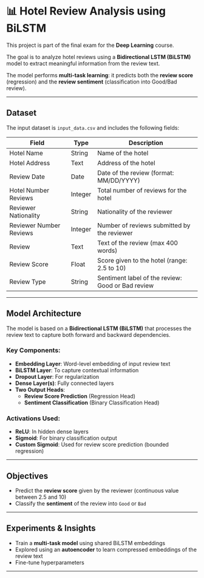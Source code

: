  # 📊 Hotel Review Analysis using BiLSTM

This project is part of the final exam for the **Deep Learning** course. 

The goal is to analyze hotel reviews using a **Bidirectional LSTM (BiLSTM)** model to extract meaningful information from the review text. 

The model performs **multi-task learning**: it predicts both the **review score** (regression) and the **review sentiment** (classification into Good/Bad review).

---

## Dataset

The input dataset is `input_data.csv` and includes the following fields:

| Field                     | Type     | Description                                         |
|--------------------------|----------|-----------------------------------------------------|
| Hotel Name               | String   | Name of the hotel                                   |
| Hotel Address            | Text     | Address of the hotel                                |
| Review Date              | Date     | Date of the review (format: MM/DD/YYYY)             |
| Hotel Number Reviews     | Integer  | Total number of reviews for the hotel               |
| Reviewer Nationality     | String   | Nationality of the reviewer                         |
| Reviewer Number Reviews  | Integer  | Number of reviews submitted by the reviewer         |
| Review                   | Text     | Text of the review (max 400 words)                  |
| Review Score             | Float    | Score given to the hotel (range: 2.5 to 10)         |
| Review Type              | String   | Sentiment label of the review: Good or Bad review   |

---

##  Model Architecture

The model is based on a **Bidirectional LSTM (BiLSTM)** that processes the review text to capture both forward and backward dependencies.

### Key Components:

- **Embedding Layer**: Word-level embedding of input review text  
- **BiLSTM Layer**: To capture contextual information  
- **Dropout Layer**: For regularization  
- **Dense Layer(s)**: Fully connected layers  
- **Two Output Heads**:
  - **Review Score Prediction** (Regression Head)
  - **Sentiment Classification** (Binary Classification Head)

### Activations Used:

- **ReLU**: In hidden dense layers  
- **Sigmoid**: For binary classification output  
- **Custom Sigmoid**: Used for review score prediction (bounded regression)

---

## Objectives

- Predict the **review score** given by the reviewer (continuous value between 2.5 and 10)
- Classify the **sentiment** of the review into `Good` or `Bad`
  
---

##  Experiments & Insights

- Train a **multi-task model** using shared BiLSTM embeddings  
- Explored using an **autoencoder** to learn compressed embeddings of the review text
- Fine-tune hyperparameters 

---

